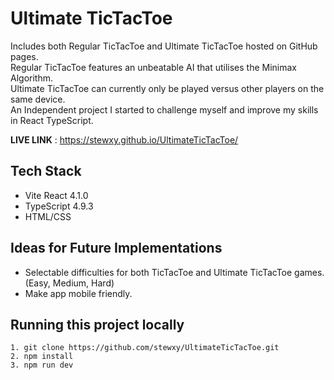 # Ultimate TicTacToe

Includes both Regular TicTacToe and Ultimate TicTacToe hosted on GitHub pages. <br /> 
Regular TicTacToe features an unbeatable AI that utilises the Minimax Algorithm. <br /> 
Ultimate TicTacToe can currently only be played versus other players on the same device. <br /> 
An Independent project I started to challenge myself and improve my skills in React TypeScript. <br/>

**LIVE LINK** : https://stewxy.github.io/UltimateTicTacToe/

## Tech Stack<br />
- Vite React 4.1.0
- TypeScript 4.9.3
- HTML/CSS

## Ideas for Future Implementations <br />
- Selectable difficulties for both TicTacToe and Ultimate TicTacToe games. (Easy, Medium, Hard)
- Make app mobile friendly.

## Running this project locally
```
1. git clone https://github.com/stewxy/UltimateTicTacToe.git
2. npm install
3. npm run dev
```
